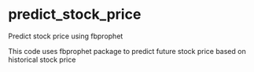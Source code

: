 # predict_stock_price
Predict stock price using fbprophet

This code uses fbprophet package to predict future stock price based on historical stock price
